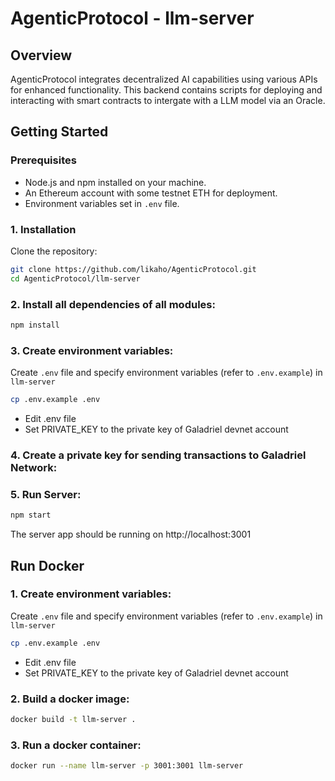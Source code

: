 # AgenticProtocol - llm-server

## Overview

AgenticProtocol integrates decentralized AI capabilities using various APIs for enhanced functionality. This backend contains scripts for deploying and interacting with smart contracts to intergate with a LLM model via an Oracle.

## Getting Started

### Prerequisites

- Node.js and npm installed on your machine.
- An Ethereum account with some testnet ETH for deployment.
- Environment variables set in `.env` file.

### 1. Installation

Clone the repository:

```bash
git clone https://github.com/likaho/AgenticProtocol.git
cd AgenticProtocol/llm-server
```

### 2. Install all dependencies of all modules:

```bash
npm install
```

### 3. Create environment variables:

Create `.env` file and specify environment variables (refer to `.env.example`) in `llm-server`

```bash
cp .env.example .env
```
 - Edit .env file
 - Set PRIVATE_KEY to the private key of Galadriel devnet account 

### 4. Create a private key for sending transactions to Galadriel Network:


### 5. Run Server:

```bash
npm start
```

The server app should be running on http://localhost:3001


## Run Docker 
### 1. Create environment variables:

Create `.env` file and specify environment variables (refer to `.env.example`) in `llm-server`

```bash
cp .env.example .env
```
 - Edit .env file
 - Set PRIVATE_KEY to the private key of Galadriel devnet account 


### 2. Build a docker image:

```bash
docker build -t llm-server .
```

### 3. Run a docker container:

```bash
docker run --name llm-server -p 3001:3001 llm-server
```